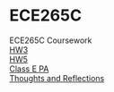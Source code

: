 # ECE265C
ECE265C Coursework<br/>
[HW3](https://zhaoxin-hu.github.io/ECE265C/HW3/)<br/>
[HW5](https://zhaoxin-hu.github.io/ECE265C/HW5/)<br/>
[Class E PA](https://zhaoxin-hu.github.io/ECE265C/ClassE/)<br/>
[Thoughts and Reflections](https://zhaoxin-hu.github.io/ECE265C/Thoughts%20and%20Reflections/)<br/>

